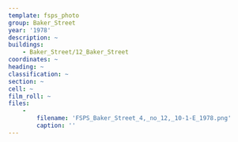 ```yaml
---
template: fsps_photo
group: Baker_Street
year: '1978'
description: ~
buildings:
    - Baker_Street/12_Baker_Street
coordinates: ~
heading: ~
classification: ~
section: ~
cell: ~
film_roll: ~
files:
    -
        filename: 'FSPS_Baker_Street_4,_no_12,_10-1-E_1978.png'
        caption: ''
---
```


